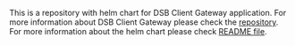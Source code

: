 This is a repository with helm chart for DSB Client Gateway application.
For more information about DSB Client Gateway please check the [repository](https://github.com/energywebfoundation/dsb-client-gateway).
For more information about the helm chart please check [README file](../dsb-client-gateway/README.md).
